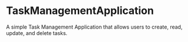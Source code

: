 # TaskManagementApplication
A simple Task Management Application that allows users to create, read, update, and delete tasks.
